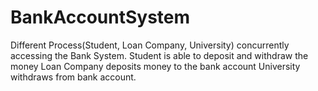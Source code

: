 # BankAccountSystem
Different Process(Student, Loan Company, University) concurrently accessing the Bank System. 
Student is able to deposit and withdraw the money
Loan Company deposits money to the bank account
University withdraws from bank account.

